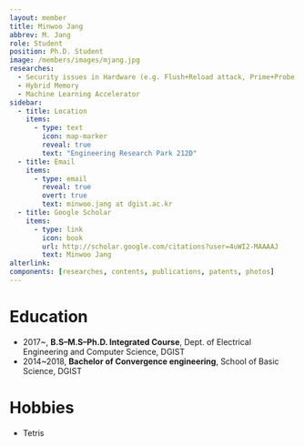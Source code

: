 ```yaml
---
layout: member
title: Minwoo Jang
abbrev: M. Jang
role: Student
position: Ph.D. Student
image: /members/images/mjang.jpg
researches:
  - Security issues in Hardware (e.g. Flush+Reload attack, Prime+Probe attack, Meltdown, Spectre)
  - Hybrid Memory
  - Machine Learning Accelerator
sidebar:
  - title: Location
    items:
      - type: text
        icon: map-marker
        reveal: true
        text: "Engineering Research Park 212D"
  - title: Email
    items:
      - type: email
        reveal: true
        overt: true
        text: minwoo.jang at dgist.ac.kr
  - title: Google Scholar
    items:
      - type: link
        icon: book
        url: http://scholar.google.com/citations?user=4uWI2-MAAAAJ
        text: Minwoo Jang
alterlink: 
components: [researches, contents, publications, patents, photos]
---
```


# Education
* 2017~, **B.S–M.S–Ph.D. Integrated Course**, Dept. of Electrical Engineering and Computer Science, DGIST
* 2014~2018, **Bachelor of Convergence engineering**, School of Basic Science, DGIST

<div class="bigspacer"></div>

# Hobbies
* Tetris